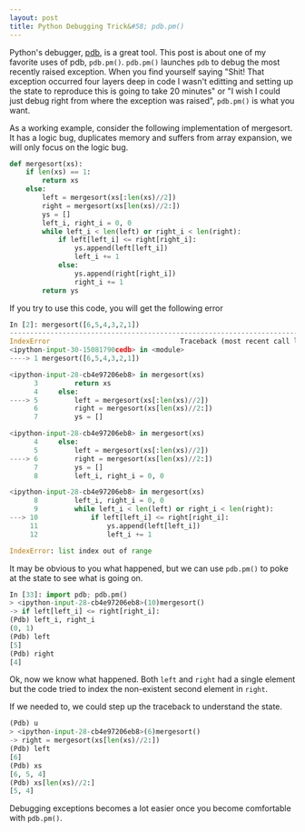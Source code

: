 ```yaml
---
layout: post
title: Python Debugging Trick&#58; pdb.pm()
---
```


Python's debugger, [pdb](https://docs.python.org/3/library/pdb.html), is a great tool. This post is about one of my favorite uses of pdb, `pdb.pm()`. `pdb.pm()` launches `pdb` to debug the most recently raised exception. When you find yourself saying "Shit! That exception occurred four layers deep in code I wasn't editting and setting up the state to reproduce this is going to take 20 minutes" or "I wish I could just debug right from where the exception was raised", `pdb.pm()` is what you want. 

As a working example, consider the following implementation of mergesort. It has a logic bug, duplicates memory and suffers from array expansion, we will only focus on the logic bug. 

```Python
def mergesort(xs): 
    if len(xs) == 1: 
        return xs 
    else: 
        left = mergesort(xs[:len(xs)//2]) 
        right = mergesort(xs[len(xs)//2:]) 
        ys = [] 
        left_i, right_i = 0, 0 
        while left_i < len(left) or right_i < len(right): 
            if left[left_i] <= right[right_i]: 
                ys.append(left[left_i]) 
                left_i += 1 
            else: 
                ys.append(right[right_i]) 
                right_i += 1 
        return ys 
```

If you try to use this code, you will get the following error

```Python
In [2]: mergesort([6,5,4,3,2,1])                                                                                                                                                                                  
---------------------------------------------------------------------------
IndexError                                Traceback (most recent call last)
<ipython-input-30-15081790cedb> in <module>
----> 1 mergesort([6,5,4,3,2,1])

<ipython-input-28-cb4e97206eb8> in mergesort(xs)
      3         return xs
      4     else:
----> 5         left = mergesort(xs[:len(xs)//2])
      6         right = mergesort(xs[len(xs)//2:])
      7         ys = []

<ipython-input-28-cb4e97206eb8> in mergesort(xs)
      4     else:
      5         left = mergesort(xs[:len(xs)//2])
----> 6         right = mergesort(xs[len(xs)//2:])
      7         ys = []
      8         left_i, right_i = 0, 0

<ipython-input-28-cb4e97206eb8> in mergesort(xs)
      8         left_i, right_i = 0, 0
      9         while left_i < len(left) or right_i < len(right):
---> 10             if left[left_i] <= right[right_i]:
     11                 ys.append(left[left_i])
     12                 left_i += 1

IndexError: list index out of range
```

It may be obvious to you what happened, but we can use `pdb.pm()` to poke at the state to see what is going on.

```Python
In [33]: import pdb; pdb.pm()                                                                                                                                                                                      
> <ipython-input-28-cb4e97206eb8>(10)mergesort()
-> if left[left_i] <= right[right_i]:
(Pdb) left_i, right_i
(0, 1)
(Pdb) left
[5]
(Pdb) right
[4]
```

Ok, now we know what happened. Both `left` and `right` had a single element but the code tried to index the non-existent second element in `right`.

If we needed to, we could step up the traceback to understand the state.

```Python
(Pdb) u
> <ipython-input-28-cb4e97206eb8>(6)mergesort()
-> right = mergesort(xs[len(xs)//2:])
(Pdb) left
[6]
(Pdb) xs
[6, 5, 4]
(Pdb) xs[len(xs)//2:]
[5, 4]
```

Debugging exceptions becomes a lot easier once you become comfortable with `pdb.pm()`.
